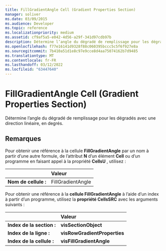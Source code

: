 ```yaml
---
title: FillGradientAngle Cell (Gradient Properties Section)
manager: soliver
ms.date: 03/09/2015
ms.audience: Developer
ms.topic: reference
ms.localizationpriority: medium
ms.assetid: cf9af5a5-e042-4d56-a29f-341d97cdb97b
description: Détermine l’angle du dégradé de remplissage pour les dégradés avec une direction linéaire, en degrés.
ms.openlocfilehash: f77e16141d9328f88c060395bccc5c5f6f927e8a
ms.sourcegitcommit: 7b410a51d1e8c97e9cce8d4aa75074162b7d9485
ms.translationtype: MT
ms.contentlocale: fr-FR
ms.lasthandoff: 03/12/2022
ms.locfileid: "63447640"
---
```

# <a name="fillgradientangle-cell-gradient-properties-section"></a>FillGradientAngle Cell (Gradient Properties Section)

Détermine l’angle du dégradé de remplissage pour les dégradés avec une direction linéaire, en degrés. 
  
## <a name="remarks"></a>Remarques

Pour obtenir une référence à la cellule **FillGradientAngle** par un nom à partir d’une autre formule, de l’attribut **N** d’un élément **Cell** ou d’un programme en faisant appel à la propriété **CellsU** , utilisez : 
  
||Valeur |
|:-----|:-----|
| **Nom de cellule :**  <br/> | FillGradientAngle  <br/> |
   
Pour obtenir une référence à la **cellule FillGradientAngle** à l’aide d’un index à partir d’un programme, utilisez la **propriété CellsSRC** avec les arguments suivants : 
  
||Valeur |
|:-----|:-----|
| **Index de la section :**  <br/> |**visSectionObject** <br/> |
| **Index de la ligne :**  <br/> |**visRowGradientProperties** <br/> |
| **Index de la cellule :**  <br/> |**visFillGradientAngle** <br/> |
   


